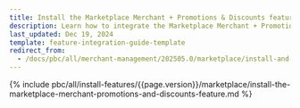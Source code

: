 ```yaml
---
title: Install the Marketplace Merchant + Promotions & Discounts feature
description: Learn how to integrate the Marketplace Merchant + Promotions & Discounts feature into a Spryker project.
last_updated: Dec 19, 2024
template: feature-integration-guide-template  
redirect_from:
  - /docs/pbc/all/merchant-management/202505.0/marketplace/install-and-upgrade/install-features/install-the-marketplace-merchant-promotions-and-discounts-feature
---
```


{% include pbc/all/install-features/{{page.version}}/marketplace/install-the-marketplace-merchant-promotions-and-discounts-feature.md %} <!-- To edit, see /_includes/pbc/all/install-features/202507.0/marketplace/install-the-marketplace-merchant-promotions-and-discounts-feature.md -->
